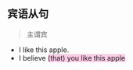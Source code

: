 ## 宾语从句

> 主谓宾

- I like this apple.
- I believe <span style="background-color:#ffcce5">(that) you like this apple</span>
